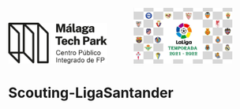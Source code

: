 <img src= "malaga_tech_park.logo.png" width="200" style="margin-right: 50px"> <img src= "portada.jpg" width="200">
 
# Scouting-LigaSantander
